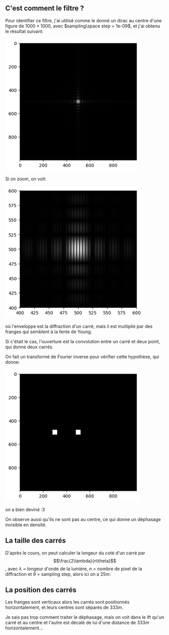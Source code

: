 ## C'est comment le filtre ?
Pour identifier ce filtre, j'ai utilisé comme le donné un dirac au centre d'une figure de $1000\times 1000$, avec $sampling\space step = 1e-09$, et j'ai obtenu le résultat suivant:

![](../2d.png)

Si on zoom, on voit:

![](../2d_zoom.png)

où l'enveloppe est la diffraction d'un carré, mais il est multiplié par des franges qui semblent à la fente de Young.

Si c'était le cas, l'ouverture est la convolution entre un carré et deux point, qui donne deux carrés.

On fait un transformé de Fourier inverse pour vérifier cette hypothèse, qui donne:

![](../ift.png)

on a bien deviné :3

On observe aussi qu'ils ne sont pas au centre, ce qui donne un déphasage invisible en densité.


## La taille des carrés
D'après le cours, on peut calculer la longeur du coté d'un carré par $$\frac{2\lambda}{n\theta}$$, avec $\lambda$ = longeur d'onde de la lumière, $n$ = nombre de pixel de la diffraction et $\theta$ = sampling step, alors ici on a $25m$.

## La position des carrés
Les franges sont verticaux alors les carrés sont positionnés horizontalement, et leurs centres sont séparés de $333m$.

Je sais pas trop comment traiter le déphasage, mais on voit dans le ift qu'un carré et au centre et l'autre est décalé de lui d'une distance de $333m$ horizontalement...


